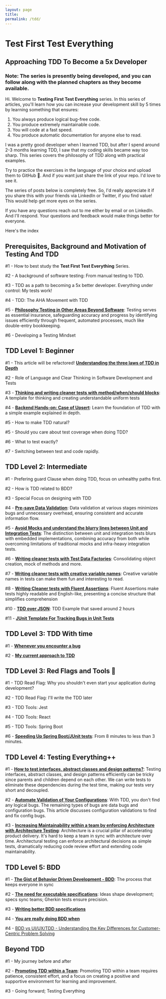 ```yaml
---
layout: page
title: 
permalink: /tdd/
---
```


# Test First Test Everything

## Approaching TDD To Become a 5x Developer

### Note: **The series is presently being developed, and you can follow along with the planned chapters as they become available.**

Hi. Welcome to **Testing First Test Everything** series. In this series of articles, you'll learn how you can increase your development skill by 5 times by learning something that ensures:

1. You always produce logical bug-free code.
2. You produce extremely maintainable code.
3. You will code at a fast speed.
4. You produce automatic documentation for anyone else to read.

I was a pretty good developer when I learned TDD, but after I spend around 2-3 months learning TDD, I saw that my coding skills became way too sharp. This series covers the philosophy of TDD along with practical examples.

Try to practice the exercises in the language of your choice and upload them to GitHub 🙂. And if you want just share the link of your repo. I'd love to see it.

The series of posts below is completely free. So, I'd really appreciate it if you share this with your friends via LinkedIn or Twitter, if you find value! This would help get more eyes on the series.

If you have any questions reach out to me either by email or on LinkedIn. And I'll respond. Your questions and feedback would make things better for everyone.

Here's the index

## Prerequisites, Background and Motivation of Testing And TDD

#1 - How to best study the **Test First Test Everything** Series.

#2 - A background of software testing: From manual testing to TDD.

#3 - TDD as a path to becoming a 5x better developer. Everything under control: My tests work!

#4 - TDD: The AHA Movement with TDD

#5 - **[Philosophy Testing in Other Areas Beyond Software](https://www.ankushchoubey.com/testing/)**: Testing serves as essential insurance, safeguarding accuracy and progress by identifying issues efficiently through frequent, automated processes, much like double-entry bookkeeping.

#6 - Developing a Testing Mindset

## TDD Level 1: Beginner

#1 - This article will be refactored! **[Understanding the three laws of TDD in Depth](https://www.ankushchoubey.com/making-tdd-easy/)**

#2 - Role of Language and Clear Thinking in Software Development and Tests

#3 - **[Thinking and writing cleaner tests with method/when/should blocks](https://www.ankushchoubey.com/method-when-should/)**: A template for thinking and creating understandable uniform tests

#4 - **[Backend Hands-on: Case of Upsert](/tdd-backend-example)**: Learn the foundation of TDD with a simple example explained in depth.

#5 - How to make TDD natural?

#5 - Should you care about test coverage when doing TDD?

#6 - What to test exactly?

#7 - Switching between test and code rapidly.

## TDD Level 2: Intermediate

#1 - Prefering guard Clause when doing TDD, focus on unhealthy paths first.

#2 - How is TDD related to BDD?

#3 - Special Focus on designing with TDD

#4 - **[Pre-save Data Validation](https://www.ankushchoubey.com/pre-save-data-validation/)**: Data validation at various stages minimizes bugs and unnecessary overhead, ensuring consistent and accurate information flow.

#5 - **[Avoid Mocks and understand the blurry lines between Unit and Integration Tests](https://www.ankushchoubey.com/bluring-line-between-unit-integration-test/)**: The distinction between unit and integration tests blurs with embedded implementations, combining accuracy from both while overcoming limitations of traditional mocks and infra-heavy integration tests.

#6 - **[Writing cleaner tests with Test Data Factories](https://www.ankushchoubey.com/test-data-factories/)**: Consolidating object creation, mock of methods and more.

#7 - **[Writing cleaner tests with creative variable names](https://www.ankushchoubey.com/creative-variable-names/)**: Creative variable names in tests can make them fun and interesting to read.

#8 - **[Writing Cleaner tests with Fluent Assertions](https://www.ankushchoubey.com/fluent-assertions/)**: Fluent Assertions make tests highly readable and English-like, presenting a concise structure that simplifies comprehension

#10 - **[TDD over JSON](https://www.ankushchoubey.com/tdd-over-json/)**: TDD Example that saved around 2 hours

#11 - **[JUnit Template For Tracking Bugs in Unit Tests](https://www.ankushchoubey.com/v1/junit-bug-tracking)**

## TDD Level 3: TDD With time

#1 - **[Whenever you encounter a bug](https://www.ankushchoubey.com/encounter-a-bug/)**

#2 - **[My current approach to TDD](https://www.ankushchoubey.com/current-tdd-approach/)**

## TDD Level 3: Red Flags and Tools 🚩

#1 - TDD Read Flag: Why you shouldn't even start your application during development?

#2 - TDD Read Flag: I'll write the TDD later

#3 - TDD Tools: Jest

#4 - TDD Tools: React

#5 - TDD Tools: Spring Boot

#6 - **[Speeding Up Spring Boot/JUnit tests](https://www.ankushchoubey.com/spring-boot-junit-faster/)**: From 8 minutes to less than 3 minutes.

## TDD Level 4: Testing Everything++

#1 - **[How to test interfaces, abstract classes and design patterns?](https://www.ankushchoubey.com/testing-design-patterns/)**: Testing interfaces, abstract classes, and design patterns efficiently can be tricky since parents and children depend on each other. We can write tests to eliminate these dependencies during the test time, making our tests very short and decoupled.

#2 - **[Automate Validation of Your Configurations](https://www.ankushchoubey.com/v1/validate-configuration)**: With TDD, you don't find any logical bugs. The remaining types of bugs are data bugs and configuration bugs. This article discusses configuration validations to find and fix config bugs.

#3 - **[Increasing Maintainability within a team by enforcing Architecture with Architecture Testing](https://www.ankushchoubey.com/architecture-testing/)**: Architecture is a crucial pillar of accelerating product delivery. It's hard to keep a team in sync with architecture over time. Architectural testing can enforce architectural decisions as simple tests, dramatically reducing code review effort and extending code maintainability.

## TDD Level 5: BDD

#1 - **[The Gist of Behavior Driven Development - BDD](https://www.ankushchoubey.com/bdd/)**: The process that keeps everyone in sync

#2 - **[The need for executable specifications](https://www.ankushchoubey.com/need-for-executable-specification/)**: Ideas shape development; specs sync teams; Gherkin tests ensure precision.

#3 - **[Writing better BDD specifications](https://www.ankushchoubey.com/writing-better-specs/)**

#4 - **[You are really doing BDD when](https://www.ankushchoubey.com/v1/you-are-following-good-bdd-when)**

#4 - [BDD vs UI/UX/TDD - Understanding the Key Differences for Customer-Centric Problem Solving](https://www.ankushchoubey.com/v1/bdd-vs-tdd)

## Beyond TDD

#1 - My journey before and after

#2 - [**Promoting TDD within a Team**](/promote-tdd-in-a-team): Promoting TDD within a team requires patience, consistent effort, and a focus on creating a positive and supportive environment for learning and improvement.

#3 - Going forward; Testing Everything